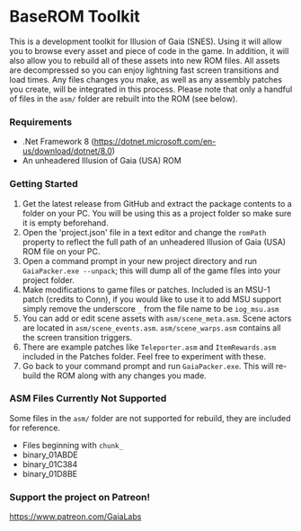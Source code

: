 ﻿# BaseROM Toolkit

This is a development toolkit for Illusion of Gaia (SNES). Using it will allow you to browse every asset and piece of code in the game. In addition, it will also allow you to rebuild all of these assets into new ROM files. All assets are decompressed so you can enjoy lightning fast screen transitions and load times. Any files changes you make, as well as any assembly patches you create, will be integrated in this process. Please note that only a handful of files in the `asm/` folder are rebuilt into the ROM (see below).

### Requirements

* .Net Framework 8 (https://dotnet.microsoft.com/en-us/download/dotnet/8.0)
* An unheadered Illusion of Gaia (USA) ROM

### Getting Started

1. Get the latest release from GitHub and extract the package contents to a folder on your PC. You will be using this as a project folder so make sure it is empty beforehand.
2. Open the 'project.json' file in a text editor and change the `romPath` property to reflect the full path of an unheadered Illusion of Gaia (USA) ROM file on your PC.
3. Open a command prompt in your new project directory and run `GaiaPacker.exe --unpack`; this will dump all of the game files into your project folder.
4. Make modifications to game files or patches. Included is an MSU-1 patch (credits to Conn), if you would like to use it to add MSU support simply remove the underscore `_` from the file name to be `iog_msu.asm`
5. You can add or edit scene assets with `asm/scene_meta.asm`. Scene actors are located in `asm/scene_events.asm`. `asm/scene_warps.asm` contains all the screen transition triggers.
6. There are example patches like `Teleporter.asm` and `ItemRewards.asm` included in the Patches folder. Feel free to experiment with these.
7. Go back to your command prompt and run `GaiaPacker.exe`. This will re-build the ROM along with any changes you made.

### ASM Files Currently Not Supported

Some files in the `asm/` folder are not supported for rebuild, they are included for reference.

* Files beginning with `chunk_`
* binary_01ABDE
* binary_01C384
* binary_01D8BE


### Support the project on Patreon!
https://www.patreon.com/GaiaLabs
